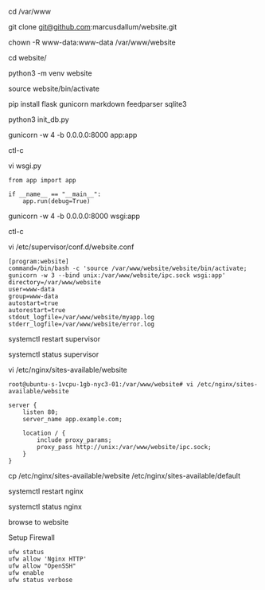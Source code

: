 cd /var/www

git clone git@github.com:marcusdallum/website.git

chown -R www-data:www-data /var/www/website

cd website/

python3 -m venv website

source website/bin/activate

pip install flask gunicorn markdown feedparser sqlite3

python3 init_db.py

gunicorn -w 4 -b 0.0.0.0:8000 app:app

ctl-c

vi wsgi.py

```
from app import app

if __name__ == "__main__":
    app.run(debug=True)
```

gunicorn -w 4 -b 0.0.0.0:8000 wsgi:app

ctl-c

vi /etc/supervisor/conf.d/website.conf

```
[program:website]
command=/bin/bash -c 'source /var/www/website/website/bin/activate; gunicorn -w 3 --bind unix:/var/www/website/ipc.sock wsgi:app'
directory=/var/www/website
user=www-data
group=www-data
autostart=true
autorestart=true
stdout_logfile=/var/www/website/myapp.log
stderr_logfile=/var/www/website/error.log
```

systemctl restart supervisor

systemctl status supervisor

vi /etc/nginx/sites-available/website

```
root@ubuntu-s-1vcpu-1gb-nyc3-01:/var/www/website# vi /etc/nginx/sites-available/website

server {
    listen 80;
    server_name app.example.com;

    location / {
        include proxy_params;
        proxy_pass http://unix:/var/www/website/ipc.sock;
    }
}
```

cp /etc/nginx/sites-available/website /etc/nginx/sites-available/default

systemctl restart nginx

systemctl status nginx

browse to website

Setup Firewall
```
ufw status
ufw allow 'Nginx HTTP'
ufw allow "OpenSSH"
ufw enable
ufw status verbose
